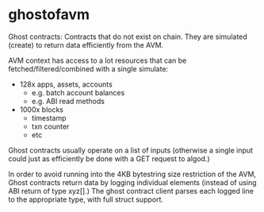 # ghostofavm

Ghost contracts: Contracts that do not exist on chain. They are simulated (create) to return data efficiently from the AVM.

AVM context has access to a lot resources that can be fetched/filtered/combined with a single simulate:

- 128x apps, assets, accounts
  - e.g. batch account balances
  - e.g. ABI read methods
- 1000x blocks
  - timestamp
  - txn counter
  - etc

Ghost contracts usually operate on a list of inputs (otherwise a single input could just as efficiently be done with a GET request to algod.)

In order to avoid running into the 4KB bytestring size restriction of the AVM, Ghost contracts return data by logging individual elements (instead of using ABI return of type xyz[].) The ghost contract client parses each logged line to the appropriate type, with full struct support.


